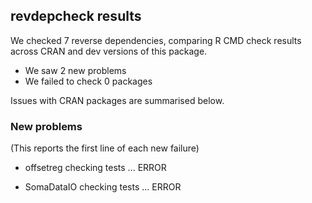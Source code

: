 ## revdepcheck results

We checked 7 reverse dependencies, comparing R CMD check results across CRAN and dev versions of this package.

 * We saw 2 new problems
 * We failed to check 0 packages

Issues with CRAN packages are summarised below.

### New problems
(This reports the first line of each new failure)

* offsetreg
  checking tests ... ERROR

* SomaDataIO
  checking tests ... ERROR


